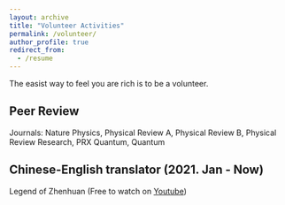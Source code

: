 ```yaml
---
layout: archive
title: "Volunteer Activities"
permalink: /volunteer/
author_profile: true
redirect_from:
  - /resume
---
```


The easist way to feel you are rich is to be a volunteer. 

## Peer Review
Journals: Nature Physics, Physical Review A, Physical Review B, Physical Review Research, PRX Quantum, Quantum

## Chinese-English translator (2021. Jan - Now)
Legend of Zhenhuan (Free to watch on <a href="https://www.youtube.com/watch?v=QOaXm_9S9_0&list=PLIx8QniXH-rElLyjzNMSOXSTbOKsDShyu">Youtube</a>)

